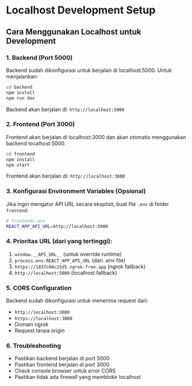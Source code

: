 # Localhost Development Setup

## Cara Menggunakan Localhost untuk Development

### 1. Backend (Port 5000)
Backend sudah dikonfigurasi untuk berjalan di localhost:5000. Untuk menjalankan:

```bash
cd backend
npm install
npm run dev
```

Backend akan berjalan di: `http://localhost:5000`

### 2. Frontend (Port 3000)
Frontend akan berjalan di localhost:3000 dan akan otomatis menggunakan backend localhost:5000.

```bash
cd frontend
npm install
npm start
```

Frontend akan berjalan di: `http://localhost:3000`

### 3. Konfigurasi Environment Variables (Opsional)
Jika ingin mengatur API URL secara eksplisit, buat file `.env` di folder `frontend`:

```bash
# frontend/.env
REACT_APP_API_URL=http://localhost:5000
```

### 4. Prioritas URL (dari yang tertinggi):
1. `window.__API_URL__` (untuk override runtime)
2. `process.env.REACT_APP_API_URL` (dari .env file)
3. `https://1837c60c25d5.ngrok-free.app` (ngrok fallback)
4. `http://localhost:5000` (localhost fallback)

### 5. CORS Configuration
Backend sudah dikonfigurasi untuk menerima request dari:
- `http://localhost:3000`
- `https://localhost:3000`
- Domain ngrok
- Request tanpa origin

### 6. Troubleshooting
- Pastikan backend berjalan di port 5000
- Pastikan frontend berjalan di port 3000
- Check console browser untuk error CORS
- Pastikan tidak ada firewall yang memblokir localhost
